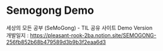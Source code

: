 # Semogong Demo
세상의 모든 공부 (SeMoGong) - TIL 공유 사이트 Demo Version  
개발일지 : https://pleasant-rook-2ba.notion.site/SEMOGONG-256fb852b68b479589d3b9b3f2eaa6d3
